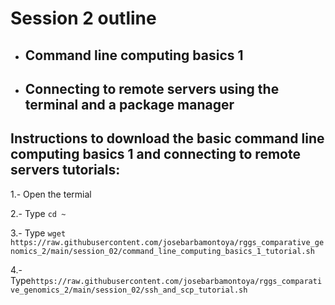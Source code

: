 # Session 2 outline

* ## Command line computing basics 1
* ## Connecting to remote servers using the terminal and a package manager

## Instructions to download the basic command line computing basics 1 and connecting to remote servers tutorials:
1.- Open the termial
  
2.- Type `cd ~`
  
3.- Type `wget https://raw.githubusercontent.com/josebarbamontoya/rggs_comparative_genomics_2/main/session_02/command_line_computing_basics_1_tutorial.sh`

4.- Type`https://raw.githubusercontent.com/josebarbamontoya/rggs_comparative_genomics_2/main/session_02/ssh_and_scp_tutorial.sh`
